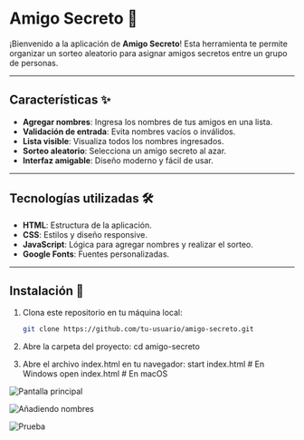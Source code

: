 # Amigo Secreto 🎁

¡Bienvenido a la aplicación de **Amigo Secreto**! Esta herramienta te permite organizar un sorteo aleatorio para asignar amigos secretos entre un grupo de personas.

---

## Características ✨

- **Agregar nombres**: Ingresa los nombres de tus amigos en una lista.
- **Validación de entrada**: Evita nombres vacíos o inválidos.
- **Lista visible**: Visualiza todos los nombres ingresados.
- **Sorteo aleatorio**: Selecciona un amigo secreto al azar.
- **Interfaz amigable**: Diseño moderno y fácil de usar.

---

## Tecnologías utilizadas 🛠️

- **HTML**: Estructura de la aplicación.
- **CSS**: Estilos y diseño responsive.
- **JavaScript**: Lógica para agregar nombres y realizar el sorteo.
- **Google Fonts**: Fuentes personalizadas.

---

## Instalación 🚀

1. Clona este repositorio en tu máquina local:
   ```bash
   git clone https://github.com/tu-usuario/amigo-secreto.git
2. Abre la carpeta del proyecto:
cd amigo-secreto

3. Abre el archivo index.html en tu navegador:
start index.html  # En Windows
open index.html   # En macOS

![Pantalla principal](assets/p1.png)

![Añadiendo nombres](assets/p2.png)

![Prueba](assets/p3.png)
